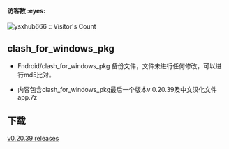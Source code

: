 <h4 align="left">访客数 :eyes:</h4>

<p align="left"><img src="https://profile-counter.glitch.me/ysx88/count.svg" alt="ysxhub666 :: Visitor's Count" /></p>

## clash_for_windows_pkg

- Fndroid/clash_for_windows_pkg 备份文件，文件未进行任何修改，可以进行md5比对。

- 内容包含clash_for_windows_pkg最后一个版本v 0.20.39及中文汉化文件app.7z

## 下载

[v0.20.39 releases](https://github.com/ysx88/clash_for_windows_pkg/releases)
